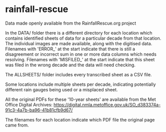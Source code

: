 # rainfall-rescue

Data made openly available from the RainfallRescue.org project

In the DATA/ folder there is a different directory for each location which contains identified sheets of data for a particular decade from that location. The individual images are made available, along with the digitised data. Filenames with 'ERROR_' at the start indicate that there is still a disagreement or incorrect sum in one or more data columns which needs resolving. Filenames with 'MISFILED_' at the start indicate that this sheet was filed in the wrong decade and the data will need checking.

The ALLSHEETS/ folder includes every transcribed sheet as a CSV file.

Some locations include multiple sheets per decade, indicating potentially different rain gauges being used or a misplaced sheet.

All the original PDFs for these '10-year sheets' are available from the Met Office Digital Archives: https://digital.nmla.metoffice.gov.uk/SO_d383374a-91c3-4a7b-ba96-41b81cfb9d67/

The filenames for each location indicate which PDF file the original page came from. 
